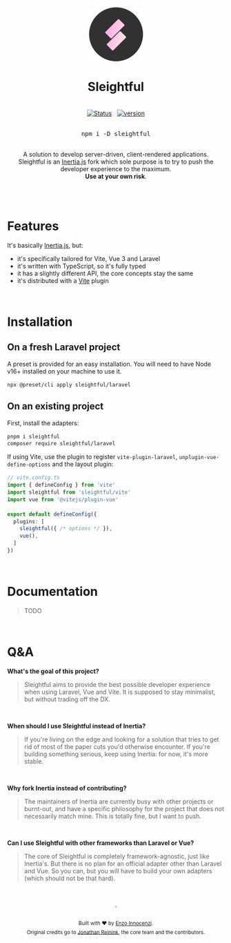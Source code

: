 <br>

<p align="center">
  <img src=".github/assets/logo-round.svg" style="width:125px;" />
</p>

<h1 align="center">Sleightful</h1>

<p align="center">
  <br />
  <a href="https://github.com/sleightful/sleightful/actions/workflows/test.yml"><img alt="Status" src="https://github.com/sleightful/sleightful/actions/workflows/test.yml/badge.svg"></a>
  <span>&nbsp;</span>
  <a href="https://github.com/sleightful/sleightful/releases"><img alt="version" src="https://img.shields.io/github/v/release/sleightful/sleightful?include_prereleases&label=version&logo=github&logoColor=white"></a>
  <br />
  <br />
  <pre><div align="center">npm i -D sleightful</div></pre>
</p>


<div align="center">
  <br />
  A solution to develop server-driven, client-rendered applications.
  <br />
  Sleightful is an <a href="https://inertiajs.com">Inertia.js</a> fork which sole purpose is to try to push the developer experience to the maximum.
  <br />
  <b>Use at your own risk</b>.
  <br />
  <br />
  <br />
</div>

<br>

#   Features

It's basically [Inertia.js](https://inertiajs.com), but:

- it's specifically tailored for Vite, Vue 3 and Laravel
- it's written with TypeScript, so it's fully typed
- it has a slightly different API, the core concepts stay the same
- it's distributed with a [Vite](https://vitejs.dev) plugin


&nbsp;


# Installation

## On a fresh Laravel project

A preset is provided for an easy installation. You will need to have Node v16+ installed on your machine to use it.

```sh
npx @preset/cli apply sleightful/laravel
```

## On an existing project

First, install the adapters:

```sh
pnpm i sleightful
composer require sleightful/laravel
```

If using Vite, use the plugin to register `vite-plugin-laravel`, `unplugin-vue-define-options` and the layout plugin:

```ts
// vite.config.ts
import { defineConfig } from 'vite'
import sleightful from 'sleightful/vite'
import vue from '@vitejs/plugin-vue'

export default defineConfig({
  plugins: [
    sleightful({ /* options */ }),
    vue(),
  ]
})
```

&nbsp;

# Documentation

> TODO

&nbsp;

# Q&A

**What's the goal of this project?**
> Sleightful aims to provide the best possible developer experience when using Laravel, Vue and Vite. It is supposed to stay minimalist, but without trading off the DX.
<br/>

**When should I use Sleightful instead of Inertia?**
> If you're living on the edge and looking for a solution that tries to get rid of most of the paper cuts you'd otherwise encounter. If you're building something serious, keep using Inertia: for now, it's more stable.

&nbsp;

**Why fork Inertia instead of contributing?**
> The maintainers of Inertia are currently busy with other projects or burnt-out, and have a specific philosophy for the project that does not necessarily match mine. This is totally fine, but I want to push.

&nbsp;

**Can I use Sleightful with other frameworks than Laravel or Vue?**
> The core of Sleightful is completely framework-agnostic, just like Inertia's. But there is no plan for an official adapter other than Laravel and Vue. So you can, but you will have to build your own adapters (which should not be that hard).


<p align="center">
  <br />
  <br />
  ·
  <br />
  <br />
  <sub>Built with ❤︎ by <a href="https://github.com/enzoinnocenzi">Enzo Innocenzi</a>. <br/> Original credits go to <a href="https://reinink.ca">Jonathan Reinink</a>, the core team and the contributors.</sub>
</p>
